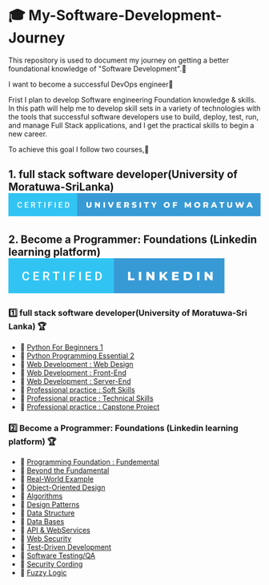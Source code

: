 #   :mortar_board: My-Software-Development-Journey 

This repository is used to document my journey on getting a better foundational knowledge of "Software Development".:memo:

I want to become a successful DevOps engineer:sparkling_heart:

Frist I  plan to develop Software engineering Foundation knowledge & skills.
In this path will help me to develop skill sets in a variety of technologies
 with the tools that successful software developers use to build, deploy, test, run, and manage Full Stack applications, and I get the practical skills to      begin a new career. 

To achieve this goal I follow two courses,:bookmark_tabs:

## 1. full stack software developer(University of Moratuwa-SriLanka) ![forthebadge](https://github.com/BJSanja/My-Software-Development-Journey/blob/main/certified-university-of-moratuwa.svg)
## 2. Become a Programmer: Foundations (Linkedin learning platform) ![forthebadge](https://github.com/BJSanja/My-Software-Development-Journey/blob/main/certified-linkedin.svg)




### :one: full stack software developer(University of Moratuwa-Sri Lanka) :trophy:

- :bookmark: [Python For Beginners 1](https://github.com/BJSanja/My-Software-Development-Journey/blob/main/full%20stack%20software%20developer/1.Python%20For%20Beginners%201)
- :bookmark: [Python Programming Essential 2](https://github.com/BJSanja/My-Software-Development-Journey/blob/main/full%20stack%20software%20developer/2.Python%20Programming%20Essential%202)
- :bookmark: [Web Development : Web Design](https://github.com/BJSanja/My-Software-Development-Journey/blob/main/full%20stack%20software%20developer/3.Web%20Development%20:%20Web%20Design)
- :bookmark: [Web Development : Front-End](https://github.com/BJSanja/My-Software-Development-Journey/blob/main/full%20stack%20software%20developer/4.Web%20Development%20:%20Front-End) 
- :bookmark: [Web Development : Server-End](https://github.com/BJSanja/My-Software-Development-Journey/blob/main/full%20stack%20software%20developer/5.Web%20Development%20:%20Server-End)
- :bookmark: [Professional practice : Soft Skills](https://github.com/BJSanja/My-Software-Development-Journey/blob/main/full%20stack%20software%20developer/6.Professional%20practice%20:%20Soft%20Skills)
- :bookmark: [Professional practice : Technical Skills](https://github.com/BJSanja/My-Software-Development-Journey/blob/main/full%20stack%20software%20developer/7.Professional%20practice%20:%20Technical%20Skills)
- :bookmark: [Professional practice : Capstone Project](https://github.com/BJSanja/My-Software-Development-Journey/blob/main/full%20stack%20software%20developer/8.Professional%20practice%20:%20Capstone%20Project)



### :two: Become a Programmer: Foundations (Linkedin learning platform) :trophy:
- :gem: [Programming Foundation : Fundemental](https://github.com/BJSanja/My-Software-Development-Journey/blob/main/Become%20a%20Programmer:%20Foundations/1.Programming%20Foundation%20:%20Fundemental)
- :gem: [Beyond the Fundamental](https://github.com/BJSanja/My-Software-Development-Journey/blob/main/Become%20a%20Programmer:%20Foundations/2.Beyond%20the%20Fundamental)
- :gem: [Real-World Example](https://github.com/BJSanja/My-Software-Development-Journey/blob/main/Become%20a%20Programmer:%20Foundations/3.Real-World%20Example)
- :gem: [Object-Oriented Design](https://github.com/BJSanja/My-Software-Development-Journey/blob/main/Become%20a%20Programmer:%20Foundations/4.Object-Oriented%20Design)
- :gem: [Algorithms](https://github.com/BJSanja/My-Software-Development-Journey/blob/main/Become%20a%20Programmer:%20Foundations/5.Algorithms)
- :gem: [Design Patterns](https://github.com/BJSanja/My-Software-Development-Journey/blob/main/Become%20a%20Programmer:%20Foundations/6.Design%20Patterns)
- :gem: [Data Structure](https://github.com/BJSanja/My-Software-Development-Journey/blob/main/Become%20a%20Programmer:%20Foundations/7.Data%20Structure)
- :gem: [Data Bases](https://github.com/BJSanja/My-Software-Development-Journey/blob/main/Become%20a%20Programmer:%20Foundations/8.Data%20Bases)
- :gem: [API & WebServices](https://github.com/BJSanja/My-Software-Development-Journey/blob/main/Become%20a%20Programmer:%20Foundations/9.API%20%26%20WebServices)
- :gem: [Web Security](https://github.com/BJSanja/My-Software-Development-Journey/blob/main/Become%20a%20Programmer:%20Foundations/10.Web%20Security)
- :gem: [Test-Driven Development](https://github.com/BJSanja/My-Software-Development-Journey/blob/main/Become%20a%20Programmer:%20Foundations/11.Test-Driven%20Development)
- :gem: [Software Testing/QA](https://github.com/BJSanja/My-Software-Development-Journey/blob/main/Become%20a%20Programmer:%20Foundations/12.%20Software%20Testing-QA)
- :gem: [Security Cording](https://github.com/BJSanja/My-Software-Development-Journey/blob/main/Become%20a%20Programmer:%20Foundations/13.Security%20Cording)
- :gem: [Fuzzy Logic](https://github.com/BJSanja/My-Software-Development-Journey/blob/main/Become%20a%20Programmer:%20Foundations/14.Fuzzy%20Logic)





